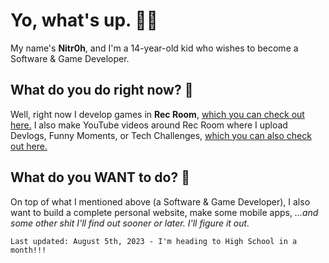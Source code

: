 # Yo, what's up. 👋🏿
My name's **Nitr0h**, and I'm a 14-year-old kid who wishes to become a Software & Game Developer. 

## What do you do right now? 🤨
Well, right now I develop games in **Rec Room**, [which you can check out here.](https://rec.net/user/Nitr0h/rooms) I also make YouTube videos around Rec Room where I upload Devlogs, Funny Moments, or Tech Challenges, [which you can also check out here.](https://youtube.com/Nitr0h)

## What do you WANT to do? 🤨
On top of what I mentioned above (a Software & Game Developer), I also want to build a complete personal website, make some mobile apps, _...and some other shit I'll find out sooner or later. I'll figure it out._

`Last updated: August 5th, 2023 - I'm heading to High School in a month!!!`
